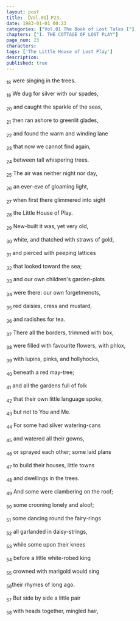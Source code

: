 ```yaml
---
layout: post
title: 【Vol.01】P23.
date: 1983-01-01 00:23
categories: ["Vol.01 The Book of Lost Tales I"]
chapters: ["I. THE COTTAGE OF LOST PLAY"]
page_num: 23
characters: 
tags: ['The Little House of Lost Play']
description: 
published: true
---
```


<SUB>18</SUB> were singing in the trees.

<SUB>19</SUB> We dug for silver with our spades,

<SUB>20</SUB> and caught the sparkle of the seas,

<SUB>21</SUB> then ran ashore to greenlit glades,

<SUB>22</SUB> and found the warm and winding lane

<SUB>23</SUB> that now we cannot find again,

<SUB>24</SUB> between tall whispering trees.

<SUB>25</SUB> The air was neither night nor day,

<SUB>26</SUB> an ever-eve of gloaming light,

<SUB>27</SUB> when first there glimmered into sight

<SUB>28</SUB> the Little House of Play.

<SUB>29</SUB> New-built it was, yet very old,

<SUB>30</SUB> white, and thatched with straws of gold,

<SUB>31</SUB> and pierced with peeping lattices

<SUB>32</SUB> that looked toward the sea;

<SUB>33</SUB> and our own children's garden-plots

<SUB>34</SUB> were there: our own forgetmenots,

<SUB>35</SUB> red daisies, cress and mustard,

<SUB>36</SUB> and radishes for tea.

<SUB>37</SUB> There all the borders, trimmed with box,

<SUB>38</SUB> were filled with favourite flowers, with phlox,

<SUB>39</SUB> with lupins, pinks, and hollyhocks,

<SUB>40</SUB> beneath a red may-tree;

<SUB>41</SUB> and all the gardens full of folk

<SUB>42</SUB> that their own little language spoke,

<SUB>43</SUB> but not to You and Me.

<SUB>44</SUB> For some had silver watering-cans

<SUB>45</SUB> and watered all their gowns,

<SUB>46</SUB> or sprayed each other; some laid plans

<SUB>47</SUB> to build their houses, little towns

<SUB>48</SUB> and dwellings in the trees.

<SUB>49</SUB> And some were clambering on the roof;

<SUB>50</SUB> some crooning lonely and aloof;

<SUB>51</SUB> some dancing round the fairy-rings

<SUB>52</SUB> all garlanded in daisy-strings,

<SUB>53</SUB> while some upon their knees

<SUB>54</SUB> before a little white-robed king

<SUB>55</SUB> crowned with marigold would sing

<SUB>56</SUB>their rhymes of long ago.

<SUB>57</SUB> But side by side a little pair

<SUB>58</SUB> with heads together, mingled hair,

